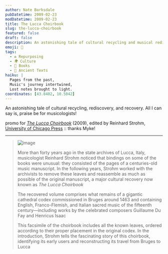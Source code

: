 ```yaml
---
author: Nate Barksdale
pubDatetime: 2009-02-23
modDatetime: 2009-02-23
title: The Lucca Choirbook
slug: the-lucca-choirbook
featured: false
draft: false
description: An astonishing tale of cultural recycling and musical rediscovery, all thanks to musicologists like Reinhard Strohm.
emoji: 📜
tags:
  - ♻️ Repurposing
  - 🌍 Culture
  - 📖 Books
  - 📜 Ancient Texts
haiku: |
  Pages from the past,  
  Music's journey intertwined,  
  Lost notes brought to light.
coordinates: [43.8402, 10.5042]
---
```


An astonishing tale of cultural recycling, rediscovery, and recovery. All I can say is, praise be for musicologists!

promo for _[The Lucca Choirbook](https://www.google.com/search?q=%22The%20Lucca%20Choirbook%22%20amazon.com)_ (2009), edited by Reinhard Strohm, [University of Chicago Press](https://www.google.com/search?q=%22University%20of%20Chicago%20Press%22%20press.uchicago.edu) :: thanks Myke!

---

> ![image](http://culture-making.com/media/n1374_36159939_5612.jpg)
>
> More than forty years ago in the state archives of Lucca, Italy, musicologist Reinhard Strohm noticed that bindings on some of the books were unusual: they consisted of the pages of a centuries-old music manuscript. In the following years, Strohm worked with the archivists to remove these leaves and reassemble as much as possible of the original manuscript, a major cultural recovery now known as _The Lucca Choirbook_
>
> The recovered volume comprises what remains of a gigantic cathedral codex commissioned in Bruges around 1463 and containing English, Franco-Flemish, and Italian sacred music of the fifteenth century—including works by the celebrated composers Guillaume Du Fay and Henricus Isaac
>
> This facsimile of the choirbook includes all the known leaves, ordered according to their proper placement in the original codex. In the introduction, Strohm tells the fascinating story of this choirbook, identifying its early users and reconstructing its travel from Bruges to Lucca
